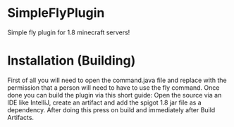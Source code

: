 # SimpleFlyPlugin
Simple fly plugin for 1.8 minecraft servers!

# Installation (Building)
First of all you will need to open the command.java file and replace <WRITE HERE YOUR PERMISSION> with the permission that a person will need to have to use the fly command.
Once done you can build the plugin via this short guide:
  Open the source via an IDE like IntelliJ, create an artifact and add the spigot 1.8 jar file as a dependency. After doing this press on build and immediately after Build Artifacts.
